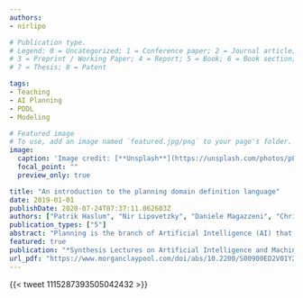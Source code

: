 ```yaml
---
authors:
- nirlipo

# Publication type.
# Legend: 0 = Uncategorized; 1 = Conference paper; 2 = Journal article;
# 3 = Preprint / Working Paper; 4 = Report; 5 = Book; 6 = Book section;
# 7 = Thesis; 8 = Patent

tags:
- Teaching
- AI Planning
- PDDL
- Modeling

# Featured image
# To use, add an image named `featured.jpg/png` to your page's folder. 
image:
  caption: 'Image credit: [**Unsplash**](https://unsplash.com/photos/pLCdAaMFLTE)'
  focal_point: ""
  preview_only: true

title: "An introduction to the planning domain definition language"
date: 2019-01-01
publishDate: 2020-07-24T07:37:11.062603Z
authors: ["Patrik Haslum", "Nir Lipovetzky", "Daniele Magazzeni", "Christian Muise"]
publication_types: ["5"]
abstract: "Planning is the branch of Artificial Intelligence (AI) that seeks to automate reasoning about plans, most importantly the reasoning that goes into formulating a plan to achieve a given goal in a given situation. AI planning is model-based: a planning system takes as input a description (or model) of the initial situation, the actions available to change it, and the goal condition to output a plan composed of those actions that will accomplish the goal when executed from the initial situation.  \n\n The Planning Domain Definition Language (PDDL) is a formal knowledge representation language designed to express planning models. Developed by the planning research community as a means of facilitating systems comparison, it has become a de-facto standard input language of many planning systems, although it is not the only modelling language for planning. Several variants of PDDL have emerged that capture planning problems of different natures and complexities, with a focus on deterministic problems.  \n\n The purpose of this book is two-fold. First, we present a unified and current account of PDDL, covering the subsets of PDDL that express discrete, numeric, temporal, and hybrid planning. Second, we want to introduce readers to the art of modelling planning problems in this language, through educational examples that demonstrate how PDDL is used to model realistic planning problems. The book is intended for advanced students and researchers in AI who want to dive into the mechanics of AI planning, as well as those who want to be able to use AI planning systems without an in-depth explanation of the algorithms and implementation techniques they use.  \n\n Table of Contents: Praise for *An Introduction to the Planning Domain Definition Language / Preface / Introduction / Discrete and Deterministic Planning / More Expressive Classical Planning / Numeric Planning / Temporal Planning / Planning with Hybrid Systems / Conclusion / Bibliography / Authors' Biographies / Index*  "
featured: true
publication: "*Synthesis Lectures on Artificial Intelligence and Machine Learning*"
url_pdf: "https://www.morganclaypool.com/doi/abs/10.2200/S00900ED2V01Y201902AIM042"
---
```

{{< tweet  1115287393505042432 >}}
